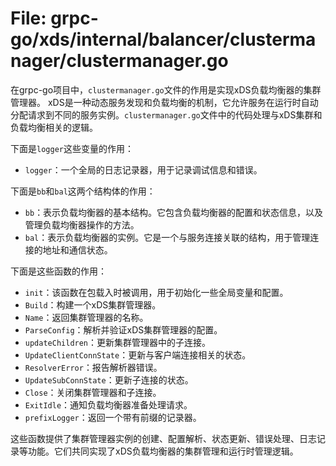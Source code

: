 # File: grpc-go/xds/internal/balancer/clustermanager/clustermanager.go

在grpc-go项目中，`clustermanager.go`文件的作用是实现xDS负载均衡器的集群管理器。 xDS是一种动态服务发现和负载均衡的机制，它允许服务在运行时自动分配请求到不同的服务实例。`clustermanager.go`文件中的代码处理与xDS集群和负载均衡相关的逻辑。

下面是`logger`这些变量的作用：

- `logger`：一个全局的日志记录器，用于记录调试信息和错误。

下面是`bb`和`bal`这两个结构体的作用：

- `bb`：表示负载均衡器的基本结构。它包含负载均衡器的配置和状态信息，以及管理负载均衡器操作的方法。
- `bal`：表示负载均衡器的实例。它是一个与服务连接关联的结构，用于管理连接的地址和通信状态。

下面是这些函数的作用：

- `init`：该函数在包载入时被调用，用于初始化一些全局变量和配置。
- `Build`：构建一个xDS集群管理器。
- `Name`：返回集群管理器的名称。
- `ParseConfig`：解析并验证xDS集群管理器的配置。
- `updateChildren`：更新集群管理器中的子连接。
- `UpdateClientConnState`：更新与客户端连接相关的状态。
- `ResolverError`：报告解析器错误。
- `UpdateSubConnState`：更新子连接的状态。
- `Close`：关闭集群管理器和子连接。
- `ExitIdle`：通知负载均衡器准备处理请求。
- `prefixLogger`：返回一个带有前缀的记录器。

这些函数提供了集群管理器实例的创建、配置解析、状态更新、错误处理、日志记录等功能。它们共同实现了xDS负载均衡器的集群管理和运行时管理逻辑。

